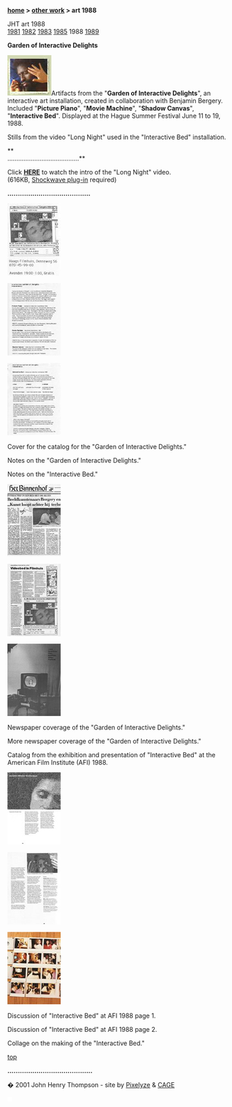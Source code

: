 **[home](index.md) > [other work](otherwork.md) > art 1988**

JHT art 1988  
[1981](art1981.md) [1982](art1982.md) [1983](art1983.md) [1985](art1985.md) 1988 [1989](art1989.md)

**Garden of Interactive Delights**

![](images/art88t2.jpg)Artifacts from the "**Garden of Interactive Delights**", an interactive art installation, created in collaboration with Benjamin Bergery. Included "**Picture Piano**", "**Movie Machine**", "**Shadow Canvas**", "**Interactive Bed**". Displayed at the Hague Summer Festival June 11 to 19, 1988.

Stills from the video "Long Night" used in the "Interactive Bed" installation.

**  
........................................**

Click [**HERE**](long_night_intro.html',320,270) to watch the intro of the "Long Night" video.  
(616KB, [Shockwave plug-in](http://sdc.shockwave.com/shockwave/download/frameset.fhtml?) required)

**........................................**

[![](images/garden_cover_mini.jpg)](images/garden_cover.jpg',353,480)

[![](images/garden_notes_mini.jpg)](images/garden_notes.jpg',617,460)

[![](images/interactive_bed_notes_mini.jpg)](images/interactive_bed_notes.jpg',617,460)

Cover for the catalog for the "Garden of Interactive Delights."

Notes on the "Garden of Interactive Delights."

Notes on the "Interactive Bed."

[![](images/jt_bb_on_ibed_mini.jpg)](images/jt_bb_on_ibed.jpg',509,480)

[![](images/videobed_at_the_film_mini.jpg)](images/videobed_at_the_film.jpg',353,480)

[![](images/afi_1989_mini.jpg)](images/afi_1989.jpg',353,480)

Newspaper coverage of the "Garden of Interactive Delights."

More newspaper coverage of the "Garden of Interactive Delights."

Catalog from the exhibition and presentation of "Interactive Bed" at the American Film Institute (AFI) 1988.

[![](images/afi_page_1_mini.jpg)](images/afi_page_1big.jpg',630,460)

[![](images/afi_page_2_mini.jpg)](images/afi_page_2big.jpg',630,460)

[![](images/making_ibed_la_mini.jpg)](images/making_ibed_la.jpg',609,415)

Discussion of "Interactive Bed" at AFI 1988 page 1.

Discussion of "Interactive Bed" at AFI 1988 page 2.

Collage on the making of the "Interactive Bed."

[top](#topofpage)

**.........................................**

� 2001 John Henry Thompson - site by [Pixelyze](http://www.pixelyze.com/) & [CAGE](http://www.cage.nl/)

![](images/spacer.gif)
